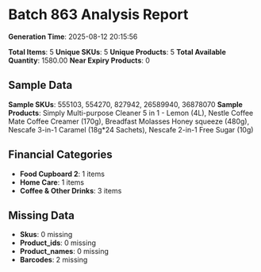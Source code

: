 # Batch 863 Analysis Report

**Generation Time**: 2025-08-12 20:15:56

**Total Items**: 5
**Unique SKUs**: 5
**Unique Products**: 5
**Total Available Quantity**: 1580.00
**Near Expiry Products**: 0

## Sample Data
**Sample SKUs**: 555103, 554270, 827942, 26589940, 36878070
**Sample Products**: Simply Multi-purpose Cleaner 5 in 1 - Lemon (4L), Nestle Coffee Mate Coffee Creamer (170g), Breadfast Molasses Honey squeeze (480g), Nescafe 3-in-1 Caramel (18g*24 Sachets), Nescafe 2-in-1 Free Sugar (10g)

## Financial Categories
- **Food Cupboard 2**: 1 items
- **Home Care**: 1 items
- **Coffee & Other Drinks**: 3 items

## Missing Data
- **Skus**: 0 missing
- **Product_ids**: 0 missing
- **Product_names**: 0 missing
- **Barcodes**: 2 missing
